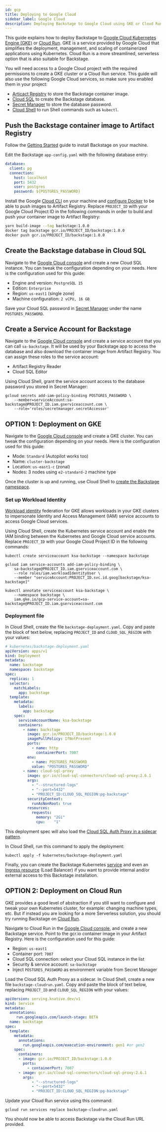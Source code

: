 ```yaml
---
id: gcp
title: Deploying to Google Cloud
sidebar_label: Google Cloud
description: Deploying Backstage to Google Cloud using GKE or Cloud Run
---
```


This guide explains how to deploy Backstage to [Google Cloud Kubernetes Engine (GKE)](https://cloud.google.com/kubernetes-engine) or [Cloud Run](https://cloud.google.com/run).
GKE is a service provided by Google Cloud that simplifies the deployment, management, and scaling of containerized applications using Kubernetes.
Cloud Run is a more streamlined, serverless option that is also suitable for Backstage.

You will need access to a Google Cloud project with the required permissions to create a GKE cluster or a Cloud Run service.
This guide will also use the following Google Cloud services, so make sure you enabled them in your project:
- [Articact Registry](https://cloud.google.com/artifact-registry) to store the Backstage container image.
- [Cloud SQL](https://cloud.google.com/sql) to create the Backstage database.
- [Secret Manager](https://cloud.google.com/security/products/secret-manager) to store the database password.
- [Cloud Shell](https://cloud.google.com/shell) to run Shell commands such as `kubectl`.

## Push the Backstage container image to Artifact Registry

Follow the [Getting Started](https://backstage.io/docs/getting-started/) guide to install Backstage on your machine.

Edit the Backstage `app-config.yaml` with the following database entry:

```yaml
database:
  client: pg
  connection:
    host: localhost
    port: 5432
    user: postgres
    password: ${POSTGRES_PASSWORD}
```

Install the Google [Cloud CLI](https://cloud.google.com/sdk/docs/install-sdk) on your machine and [configure Docker](https://cloud.google.com/artifact-registry/docs/docker/pushing-and-pulling#cred-helper) to be able to push images to Artifact Registry.
Replace `PROJECT_ID` with your Google Cloud Project ID in the following commands in order to build and push your container image to Artifact Registry:

```bash
yarn build-image --tag backstage:1.0.0
docker tag backstage gcr.io/PROJECT_ID/backstage:1.0.0
docker push gcr.io/PROJECT_ID/backstage:1.0.0
```

## Create the Backstage database in Cloud SQL

Navigate to the [Google Cloud console](https://console.cloud.google.com) and create a new Cloud SQL instance. You can tweak the configuration depending on your needs. Here is the configuration used for this guide:
- Engine and version: `PostgreSQL 15`
- Edition: `Enterprise`
- Region: `us-east1` (single zone)
- Machine configuration: `2 vCPU, 16 GB`

Save your Cloud SQL password in [Secret Manager](https://console.cloud.google.com/security/secret-manager) under the name `POSTGRES_PASSWORD`.

## Create a Service Account for Backstage

Navigate to the [Google Cloud console](https://console.cloud.google.com) and create a service account that you can call `sa-backstage`. It will be used by your Backstage app to access the database and also download the container image from Artifact Registry. You can assign these roles to the service account:
- Artifact Registry Reader
- Cloud SQL Editor

Using Cloud Shell, grant the service account access to the database password you stored in Secret Manager:

```shell
gcloud secrets add-iam-policy-binding POSTGRES_PASSWORD \
    --member=serviceAccount:sa-backstage@PROJECT_ID.iam.gserviceaccount.com \
    --role='roles/secretmanager.secretAccessor'
```

## OPTION 1: Deployment on GKE

Navigate to the [Google Cloud console](https://console.cloud.google.com) and create a GKE cluster. You can tweak the configuration depending on your needs. Here is the configuration used for this guide:
- Mode: `Standard` (Autopilot works too)
- Name: `cluster-backstage`
- Location: `us-east1-c` (zonal)
- Nodes: 3 nodes using `e2-standard-2` machine type

Once the cluster is up and running, use Cloud Shell to [create the Backstage namespace](https://backstage.io/docs/deployment/k8s#creating-a-namespace).

### Set up Workload Identity

[Workload identity](https://cloud.google.com/kubernetes-engine/docs/how-to/workload-identity) federation for GKE allows workloads in your GKE clusters to impersonate Identity and Access Management (IAM) service accounts to access Google Cloud services.

Using Cloud Shell, create the Kubernetes service account and enable the IAM binding between the Kubernetes and Google Cloud service accounts.
Replace `PROJECT_ID` with your Google Cloud Project ID in the following commands:

```shell
kubectl create serviceaccount ksa-backstage --namespace backstage

gcloud iam service-accounts add-iam-policy-binding \
    sa-backstage@PROJECT_ID.iam.gserviceaccount.com \
    --role roles/iam.workloadIdentityUser \
    --member "serviceAccount:PROJECT_ID.svc.id.goog[backstage/ksa-backstage]"

kubectl annotate serviceaccount ksa-backstage \
    --namespace backstage \
    iam.gke.io/gcp-service-account=sa-backstage@PROJECT_ID.iam.gserviceaccount.com
```

### Deployment file

In Cloud Shell, create the file `backstage-deployment.yaml`. Copy and paste the block of text below, replacing `PROJECT_ID` and `CLOUD_SQL_REGION` with your values:

```yaml
# kubernetes/backstage-deployment.yaml
apiVersion: apps/v1
kind: Deployment
metadata:
  name: backstage
  namespace: backstage
spec:
  replicas: 1
  selector:
    matchLabels:
      app: backstage
  template:
    metadata:
      labels:
        app: backstage
    spec:
      serviceAccountName: ksa-backstage
      containers:
        - name: backstage
          image: gcr.io/PROJECT_ID/backstage:1.0.0
          imagePullPolicy: IfNotPresent
          ports:
            - name: http
              containerPort: 7007
          env:
            - name: POSTGRES_PASSWORD
            value: "POSTGRES_PASSWORD"
        - name: cloud-sql-proxy
          image: gcr.io/cloud-sql-connectors/cloud-sql-proxy:2.6.1
          args:
            - "--structured-logs"
            - "--port=5432"
            - "PROJECT_ID:CLOUD_SQL_REGION:pg-backstage"
          securityContext:
            runAsNonRoot: true
          resources:
            requests:
              memory: "2Gi"
              cpu:    "1"
```

This deployment spec will also load the [Cloud SQL Auth Proxy in a sidecar pattern](https://cloud.google.com/sql/docs/mysql/connect-kubernetes-engine#run_the_in_a_sidecar_pattern).

In Cloud Shell, run this command to apply the deployment:

```shell
kubectl apply -f kubernetes/backstage-deployment.yaml
```

Finally, you can create the Backstage Kubernetes [service](https://backstage.io/docs/deployment/k8s/#creating-a-backstage-service) and even an [Ingress resource](https://cloud.google.com/kubernetes-engine/docs/tutorials/http-balancer#creating_an_ingress_resource) (Load Balancer) if you want to provide internal and/or external access to this Backstage installation.

## OPTION 2: Deployment on Cloud Run

GKE provides a good level of abstraction if you still want to configure and tweak your own Kubernetes cluster, for example: changing machine types, etc. But if instead you are looking for a more Serverless solution, you should try running Backstage on [Cloud Run](https://cloud.google.com/run).

Navigate to Cloud Run in the [Google Cloud console](https://console.cloud.google.com), and create a new Backstage service. Point to the gcr.io container image in your Artifact Registry. 
Here is the configuration used for this guide:
- Region: `us-east1`
- Container port: `7007`
- Cloud SQL connection: select your Cloud SQL instance in the list
- Security & service account: `sa-backstage`
- Inject `POSTGRES_PASSWORD` as environment variable from Secret Manager

Load the Cloud SQL Auth Proxy as a sidecar. In Cloud Shell, create a new file `backstage-cloudrun.yaml`. Copy and paste the block of text below, replacing `PROJECT_ID` and `CLOUD_SQL_REGION` with your values:

```yaml
apiVersion: serving.knative.dev/v1
kind: Service
metadata:
  annotations:
     run.googleapis.com/launch-stage: BETA
  name: backstage
spec:
  template:
    metadata:
      annotations:
        run.googleapis.com/execution-environment: gen1 #or gen2
    spec:
      containers:
      - image: gcr.io/PROJECT_ID/backstage:1.0.0
        ports:
          - containerPort: 7007
      - image: gcr.io/cloud-sql-connectors/cloud-sql-proxy:2.6.1
        args:
            - "--structured-logs"
            - "--port=5432"
            - "PROJECT_ID:CLOUD_SQL_REGION:pg-backstage"
```

Update your Cloud Run service using this command:

```
gcloud run services replace backstage-cloudrun.yaml
```

You should now be able to access Backstage via the Cloud Run URL provided.
